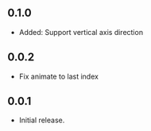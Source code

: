 ## 0.1.0
* Added: Support vertical axis direction 

## 0.0.2
* Fix animate to last index

## 0.0.1
* Initial release.

